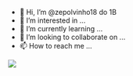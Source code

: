 - 👋 Hi, I’m @zepolvinho18 do 1B
- 👀 I’m interested in ...
- 🌱 I’m currently learning ...
- 💞️ I’m looking to collaborate on ...
- 📫 How to reach me ...

![](https://media.tenor.com/6sJ-00IRjdIAAAAC/tortoise-turtle.gif)

